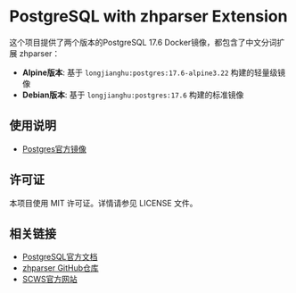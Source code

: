 # PostgreSQL with zhparser Extension

这个项目提供了两个版本的PostgreSQL 17.6 Docker镜像，都包含了中文分词扩展 zhparser：

- **Alpine版本**: 基于 `longjianghu:postgres:17.6-alpine3.22` 构建的轻量级镜像
- **Debian版本**: 基于 `longjianghu:postgres:17.6` 构建的标准镜像

## 使用说明

- [Postgres官方镜像](https://hub.docker.com/_/postgres)

## 许可证

本项目使用 MIT 许可证。详情请参见 LICENSE 文件。

## 相关链接

- [PostgreSQL官方文档](https://www.postgresql.org/docs/)
- [zhparser GitHub仓库](https://github.com/amutu/zhparser)
- [SCWS官方网站](http://www.xunsearch.com/scws/)